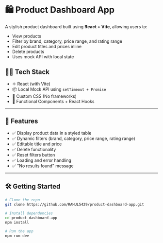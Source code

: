 ﻿# 🛍️ Product Dashboard App

A stylish product dashboard built using **React + Vite**, allowing users to:
- View products
- Filter by brand, category, price range, and rating range
- Edit product titles and prices inline
- Delete products
- Uses mock API with local state


## 🧑‍💻 Tech Stack

- ⚛️ React (with Vite)
- 📦 Local Mock API using `setTimeout + Promise`
- 💅 Custom CSS (No frameworks)
- 🔄 Functional Components + React Hooks

---

## 🧰 Features

- ✅ Display product data in a styled table
- ✅ Dynamic filters (brand, category, price range, rating range)
- ✅ Editable title and price
- ✅ Delete functionality
- ✅ Reset filters button
- ✅ Loading and error handling
- ✅ "No results found" message

---

## 🛠️ Getting Started

```bash
# Clone the repo
git clone https://github.com/RAHUL5429/product-dashboard-app.git

# Install dependencies
cd product-dashboard-app
npm install

# Run the app
npm run dev
